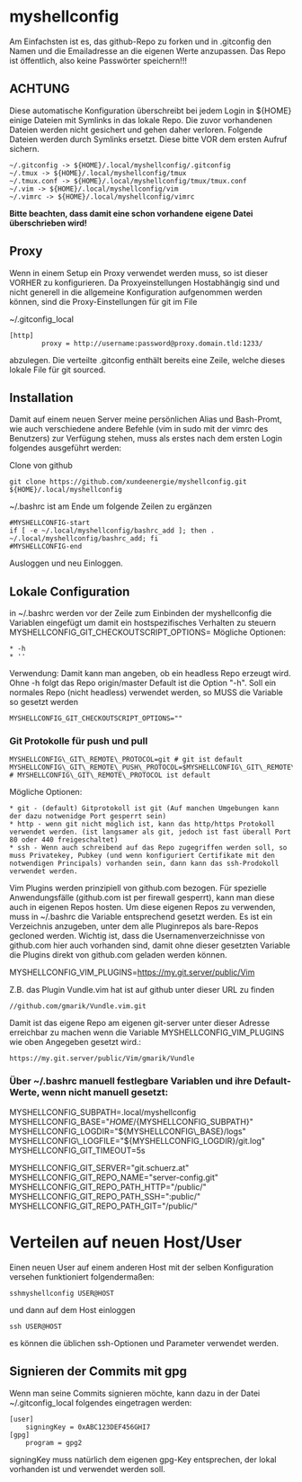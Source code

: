 # myshellconfig

Am Einfachsten ist es, das github-Repo zu forken und in .gitconfig den Namen und die Emailadresse an die eigenen Werte anzupassen. Das Repo ist öffentlich, also keine Passwörter speichern!!!

## ACHTUNG
Diese automatische Konfiguration überschreibt bei jedem Login in ${HOME} einige Dateien mit Symlinks in das lokale Repo. Die zuvor vorhandenen Dateien werden nicht gesichert und gehen daher verloren.
Folgende Dateien werden durch Symlinks ersetzt. Diese bitte VOR dem ersten Aufruf sichern.

```
~/.gitconfig -> ${HOME}/.local/myshellconfig/.gitconfig
~/.tmux -> ${HOME}/.local/myshellconfig/tmux
~/.tmux.conf -> ${HOME}/.local/myshellconfig/tmux/tmux.conf
~/.vim -> ${HOME}/.local/myshellconfig/vim
~/.vimrc -> ${HOME}/.local/myshellconfig/vimrc
```

**Bitte beachten, dass damit eine schon vorhandene eigene Datei überschrieben wird!**

## Proxy
Wenn in einem Setup ein Proxy verwendet werden muss, so ist dieser VORHER zu konfigurieren. Da Proxyeinstellungen Hostabhängig sind und nicht generell in die allgemeine Konfiguration aufgenommen werden können, sind die Proxy-Einstellungen für git im File

~/.gitconfig_local
```
[http]
        proxy = http://username:password@proxy.domain.tld:1233/
```

abzulegen. Die verteilte .gitconfig enthält bereits eine Zeile, welche dieses lokale File für git sourced.


## Installation
Damit auf einem neuen Server meine persönlichen Alias und Bash-Promt, wie auch verschiedene andere Befehle (vim in sudo mit der vimrc des Benutzers) zur Verfügung stehen, muss als erstes nach dem ersten Login folgendes ausgeführt werden:

Clone von github
```
git clone https://github.com/xundeenergie/myshellconfig.git ${HOME}/.local/myshellconfig
```

~/.bashrc ist am Ende um folgende Zeilen zu ergänzen
```
#MYSHELLCONFIG-start
if [ -e ~/.local/myshellconfig/bashrc_add ]; then . ~/.local/myshellconfig/bashrc_add; fi
#MYSHELLCONFIG-end
```
Ausloggen und neu Einloggen.

## Lokale Configuration
in ~/.bashrc werden vor der Zeile zum Einbinden der myshellconfig die Variablen eingefügt um damit ein hostspezifisches Verhalten zu steuern
MYSHELLCONFIG\_GIT\_CHECKOUTSCRIPT\_OPTIONS=
Mögliche Optionen:

    * -h
    * ''

Verwendung: Damit kann man angeben, ob ein headless Repo erzeugt wird. Ohne -h folgt das Repo origin/master
Default ist die Option "-h". Soll ein normales Repo (nicht headless) verwendet werden, so MUSS die Variable so gesetzt werden

```
MYSHELLCONFIG_GIT_CHECKOUTSCRIPT_OPTIONS=""
```

### Git Protokolle für push und pull
```
MYSHELLCONFIG\_GIT\_REMOTE\_PROTOCOL=git # git ist default
MYSHELLCONFIG\_GIT\_REMOTE\_PUSH\_PROTOCOL=$MYSHELLCONFIG\_GIT\_REMOTE\_PROTOCOL # MYSHELLCONFIG\_GIT\_REMOTE\_PROTOCOL ist default
```

Mögliche Optionen:

    * git - (default) Gitprotokoll ist git (Auf manchen Umgebungen kann der dazu notwenidge Port gesperrt sein)
    * http - wenn git nicht möglich ist, kann das http/https Protokoll verwendet werden. (ist langsamer als git, jedoch ist fast überall Port 80 oder 440 freigeschaltet)
    * ssh - Wenn auch schreibend auf das Repo zugegriffen werden soll, so muss Privatekey, Pubkey (und wenn konfiguriert Certifikate mit den notwendigen Principals) vorhanden sein, dann kann das ssh-Prodokoll verwendet werden.

Vim Plugins werden prinzipiell von github.com bezogen. Für spezielle Anwendungsfälle (github.com ist per firewall gesperrt), kann man diese auch in eigenen Repos hosten. Um diese eigenen Repos zu verwenden, muss in ~/.bashrc die Variable entsprechend gesetzt werden. Es ist ein Verzeichnis anzugeben, unter dem alle Pluginrepos als bare-Repos gecloned werden. Wichtig ist, dass die Usernamenverzeichnisse von github.com hier auch vorhanden sind, damit ohne dieser gesetzten Variable die Plugins direkt von github.com geladen werden können.

MYSHELLCONFIG\_VIM\_PLUGINS=https://my.git.server/public/Vim

Z.B. das Plugin Vundle.vim hat ist auf github unter dieser URL zu finden
```
//github.com/gmarik/Vundle.vim.git
```
Damit ist das eigene Repo am eigenen git-server unter dieser Adresse erreichbar zu machen wenn die Variable MYSHELLCONFIG\_VIM\_PLUGINS wie oben Angegeben gesetzt wird.:
```
https://my.git.server/public/Vim/gmarik/Vundle
```

### Über ~/.bashrc manuell festlegbare Variablen und ihre Default-Werte, wenn nicht manuell gesetzt:
MYSHELLCONFIG\_SUBPATH=.local/myshellconfig
MYSHELLCONFIG\_BASE="${HOME}/${MYSHELLCONFIG\_SUBPATH}"
MYSHELLCONFIG\_LOGDIR="${MYSHELLCONFIG\_BASE}/logs"
MYSHELLCONFIG\_LOGFILE="${MYSHELLCONFIG\_LOGDIR}/git.log"
MYSHELLCONFIG\_GIT\_TIMEOUT=5s

MYSHELLCONFIG\_GIT\_SERVER="git.schuerz.at"
MYSHELLCONFIG\_GIT\_REPO\_NAME="server-config.git"
MYSHELLCONFIG\_GIT\_REPO\_PATH\_HTTP="/public/"
MYSHELLCONFIG\_GIT\_REPO\_PATH\_SSH=":public/"
MYSHELLCONFIG\_GIT\_REPO\_PATH\_GIT="/public/"


# Verteilen auf neuen Host/User
Einen neuen User auf einem anderen Host mit der selben Konfiguration versehen funktioniert folgendermaßen:

```
sshmyshellconfig USER@HOST
```
und dann auf dem Host einloggen
```
ssh USER@HOST
```
es können die üblichen ssh-Optionen und Parameter verwendet werden.



## Signieren der Commits mit gpg
Wenn man seine Commits signieren möchte, kann dazu in der Datei
~/.gitconfig_local
folgendes eingetragen werden:

```
[user]
	signingKey = 0xABC123DEF456GHI7
[gpg]
	program = gpg2

```

signingKey muss natürlich dem eigenen gpg-Key entsprechen, der lokal vorhanden ist und verwendet werden soll.
